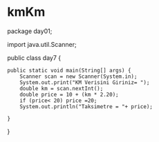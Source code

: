 # kmKm
package day01;

import java.util.Scanner;

public class day7 {

    public static void main(String[] args) {
        Scanner scan = new Scanner(System.in);
        System.out.print("KM Verisini Giriniz= ");
        double km = scan.nextInt();
        double price = 10 + (km * 2.20);
        if (price< 20) price =20;
        System.out.println("Taksimetre = "+ price);

    }
}
